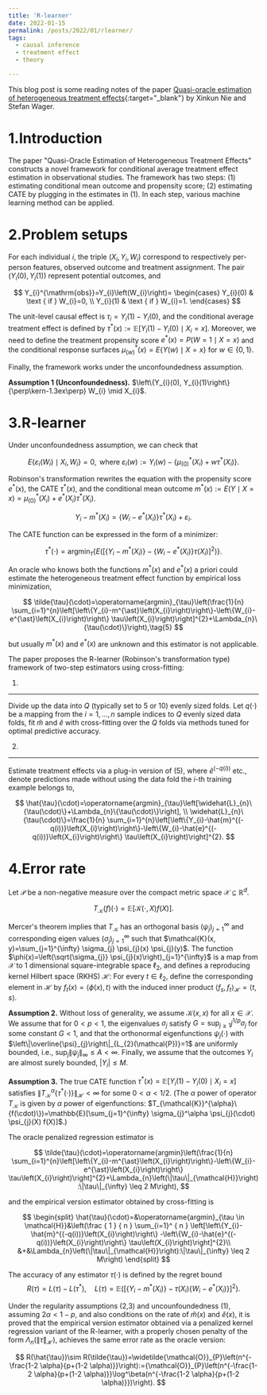 ```yaml
---
title: 'R-learner'
date: 2022-01-15
permalink: /posts/2022/01/rlearner/
tags:
  - causal inference
  - treatment effect
  - theory

---
```



This blog post is some reading notes of the paper [Quasi-oracle estimation of heterogeneous treatment effects](https://academic.oup.com/biomet/article-abstract/108/2/299/5911092){:target="_blank"} by Xinkun Nie and Stefan Wager.

1.Introduction
======
The paper "Quasi-Oracle Estimation of Heterogeneous Treatment Effects" constructs a novel framework for conditional average treatment effect estimation in observational studies. The framework has two steps: (1) estimating conditional mean outcome and propensity score; (2) estimating CATE by plugging in the estimates in (1). In each step, various machine learning method can be applied.

2.Problem setups
======
For each individual $i$, the triple $(X_i,Y_i,W_i)$ correspond to respectively per-person features, observed outcome and treatment assignment. The pair $(Y_i(0),Y_i(1))$ represent potential outcomes, and

$$
Y_{i}^{\mathrm{obs}}=Y_{i}\left(W_{i}\right)= \begin{cases}
Y_{i}(0) & \text { if } W_{i}=0, \\
Y_{i}(1) & \text { if } W_{i}=1.
\end{cases}
$$

The unit-level causal effect is $\tau_i=Y_i(1)-Y_i(0)$, and the conditional average treatment effect is defined by $\tau^\ast(x) := \mathbb{E}\left[Y_{i}(1)-Y_{i}(0) \mid X_{i}=x\right]$. Moreover, we need to define the treatment propensity score $e^{\ast}(x)=P(W=1 \mid X=x)$ and the conditional response surfaces $\mu_{(w)}^{\ast}(x)=E\{Y(w) \mid X=x\}$ for $w\in\{0,1\}$. 

Finally, the framework works under the unconfoundedness assumption.

**Assumption 1 (Unconfoundedness).** $\left\{Y_{i}(0), Y_{i}(1)\right\} {\perp\kern-1.3ex\perp} W_{i} \mid X_{i}$.


3.R-learner
======
Under unconfoundedness assumption, we can check that

$$
E\left\{\varepsilon_{i}\left(W_{i}\right) \mid X_{i}, W_{i}\right\}=0, \text{ where } \varepsilon_{i}(w):=Y_{i}(w)-\{\mu_{(0)}^{\ast}\left(X_{i}\right)+w \tau^{\ast}\left(X_{i}\right)\}.
$$

Robinson's transformation rewrites the equation with the propensity score $e^\ast(x)$, the CATE $\tau^\ast(x)$, and the conditional mean outcome $m^{\ast}(x):=E(Y \mid X=x)=\mu_{(0)}^{\ast}\left(X_{i}\right)+e^{\ast}\left(X_{i}\right) \tau^{\ast}\left(X_{i}\right)$.

$$
Y_{i}-m^{\ast}\left(X_{i}\right)=\left\{W_{i}-e^{\ast}\left(X_{i}\right)\right\} \tau^{\ast}\left(X_{i}\right)+\varepsilon_{i}.
$$

The CATE function can be expressed in the form of a minimizer:

$$
\tau^{\ast}(\cdot)=\operatorname{argmin}_{\tau}\left\{E\left(\left[\left\{Y_{i}-m^{\ast}\left(X_{i}\right)\right\}-\left\{W_{i}-e^{\ast}\left(X_{i}\right)\right\} \tau\left(X_{i}\right)\right]^{2}\right)\right\}.
$$

An oracle who knows both the functions $m^\ast(x)$ and $e^\ast(x)$ a priori could estimate the heterogeneous treatment effect function by empirical loss minimization,

$$
\tilde{\tau}(\cdot)=\operatorname{argmin}_{\tau}\left(\frac{1}{n} \sum_{i=1}^{n}\left[\left\{Y_{i}-m^{\ast}\left(X_{i}\right)\right\}-\left\{W_{i}-e^{\ast}\left(X_{i}\right)\right\} \tau\left(X_{i}\right)\right]^{2}+\Lambda_{n}\{\tau(\cdot)\}\right),\tag{5}
$$

but usually $m^\ast(x)$ and $e^\ast(x)$ are unknown and this estimator is not applicable.

The paper proposes the R-learner (Robinson's transformation type) framework of two-step estimators using cross-fitting:

1.
------

Divide up the data into $Q$ (typically set to 5 or 10) evenly sized folds. Let $q(\cdot)$ be a mapping from the $i = 1,\dots,n$ sample indices to $Q$ evenly sized data folds, fit $\hat{m}$ and $\hat{e}$ with cross-fitting over the $Q$ folds via methods tuned for optimal predictive accuracy.

2.
------

Estimate treatment effects via a plug-in version of $(5)$, where $\hat{e}^{(-q(i))}$ etc., denote predictions made without using the data fold the $i$-th training example belongs to,

$$
\hat{\tau}(\cdot)=\operatorname{argmin}_{\tau}\left[\widehat{L}_{n}\{\tau(\cdot)\}+\Lambda_{n}\{\tau(\cdot)\}\right], \\
\widehat{L}_{n}\{\tau(\cdot)\}=\frac{1}{n} \sum_{i=1}^{n}\left[\left\{Y_{i}-\hat{m}^{(-q(i))}\left(X_{i}\right)\right\}-\left\{W_{i}-\hat{e}^{(-q(i))}\left(X_{i}\right)\right\} \tau\left(X_{i}\right)\right]^{2}.
$$


4.Error rate
======
Let $\mathcal{P}$ be a non-negative measure over the compact metric space $\mathcal{X}\subseteq\mathbb{R}^d$. 

$$
T_{\mathcal{K}}(f)(\cdot)=\mathbb{E}\left[\mathcal{K}(\cdot, X) f(X)\right].
$$

Mercer's theorem implies that $T_{\mathcal{K}}$ has an orthogonal basis $\left(\psi_{j}\right)_{j=1}^{\infty}$ and corresponding eigen values $\left(\sigma_{j}\right)_{j=1}^{\infty}$ such that $\mathcal{K}(x, y)=\sum_{j=1}^{\infty} \sigma_{j} \psi_{j}(x) \psi_{j}(y)$. The function
$\phi(x)=\left(\sqrt{\sigma_{j}} \psi_{j}(x)\right)_{j=1}^{\infty}$ is a map from $\mathcal{X}$ to 1 dimensional square-integrable space $\ell_2$, and defines a reproducing kernel Hilbert space (RKHS) $\mathcal{H}$: For every $t\in\ell_2$, define the corresponding element in $\mathcal{H}$ by $f_t(x) = \langle\phi(x), t\rangle$ with the induced inner product $\left\langle f_{s}, f_{t}\right\rangle_{\mathcal{H}}=\langle t, s\rangle$.

**Assumption 2.**
Without loss of generality, we assume $\mathcal{K}(x,x)$ for all $x\in\mathcal{X}$. We assume that for $0 < p < 1$, the eigenvalues $\sigma_j$ satisfy $G=\sup _{j \geq 1} j^{1 / p} \sigma_{j}$ for some constant $G < 1$, and that the orthonormal eigenfunctions $\psi_{j}(\cdot)$ with $\left\|\overline{\psi}_{j}\right\|_{L_{2}(\mathcal{P})}=1$ are uniformly bounded, i.e., $\sup _{j}\left\|\psi_{j}\right\|_{\infty} \leq A<\infty$. Finally, we assume that the outcomes $Y_i$ are almost surely bounded, $\left|Y_{i}\right| \leq M$.

**Assumption 3.** 
The true CATE function $\tau^{*}(x)=\mathbb{E}\left[Y_{i}(1)-Y_{i}(0) \mid X_{i}=x\right]$ satisfies $\left\|T_{\mathcal{K}}^{\alpha}\left\{\tau^{*}(\cdot)\right\}\right\|_{\mathcal{H}}<\infty$ for some $0<\alpha<1/2$.
(The $\alpha$ power of operator $T_{\mathcal{K}}$ is given by $\alpha$ power of eigenfunctions:  $T_{\mathcal{K}}^{\alpha}\{f(\cdot)\})=\mathbb{E}[\sum_{j=1}^{\infty} \sigma_{j}^\alpha \psi_{j}(\cdot) \psi_{j}(X) f(X)]$.)

The oracle penalized regression estimator is

$$
\tilde{\tau}(\cdot)=\operatorname{argmin}\left(\frac{1}{n} \sum_{i=1}^{n}\left[\left\{Y_{i}-m^{\ast}\left(X_{i}\right)\right\}-\left\{W_{i}-e^{\ast}\left(X_{i}\right)\right\} \tau\left(X_{i}\right)\right]^{2}+\Lambda_{n}\left(\|\tau\|_{\mathcal{H}}\right):\|\tau\|_{\infty} \leq 2 M\right),
$$

and the empirical version estimator obtained by cross-fitting is

$$
\begin{split}
\hat{\tau}(\cdot)=&\operatorname{argmin}_{\tau \in \mathcal{H}}&\left(\frac { 1 } { n } \sum_{i=1}^ { n } \left[\left\{Y_{i}-\hat{m}^{(-q(i))}\left(X_{i}\right)\right\}
-\left\{W_{i}-\hat{e}^{(-q(i))}\left(X_{i}\right)\right\} \tau\left(X_{i}\right)\right]^{2}\\
&+&\Lambda_{n}\left(\|\tau\|_{\mathcal{H}}\right):\|\tau\|_{\infty} \leq 2 M\right)
\end{split}
$$

The accuracy of any estimator $\tau(\cdot)$ is defined by the regret bound
$$
R(\tau)=L(\tau)-L\left(\tau^{\ast}\right), \quad L(\tau)=\mathbb{E}\left(\left[\left\{Y_{i}-m^{\ast}\left(X_{i}\right)\right\}-\tau\left(X_{i}\right)\left\{W_{i}-e^{\ast}\left(X_{i}\right)\right\}\right]^{2}\right).
$$

Under the regularity assumptions (2,3) and uncounfoundedness (1), assuming $2\alpha<1-p$, and also conditions on the rate of $\hat{m}(x)$ and $\hat{e}(x)$, it is proved that the empirical version estimator obtained via a penalized kernel regression variant of the R-learner, with a properly chosen
penalty of the form $\Lambda_{n}\left(\|\hat{\tau}\|_{\mathcal{H}}\right)$, achieves the same error rate as the oracle version:

$$
R(\hat{\tau})\sim R(\tilde{\tau})=\widetilde{\mathcal{O}}_{P}\left(n^{-\frac{1-2 \alpha}{p+(1-2 \alpha)}}\right):={\mathcal{O}}_{P}\left(n^{-\frac{1-2 \alpha}{p+(1-2 \alpha)}}\log^\beta(n^{-\frac{1-2 \alpha}{p+(1-2 \alpha)}})\right).
$$



<!--References>
------

[https://www.cnblogs.com/gogoSandy/p/11711918.html](https://www.cnblogs.com/gogoSandy/p/11711918.html){:target="_blank"}
[https://zhuanlan.zhihu.com/p/115223013](https://zhuanlan.zhihu.com/p/115223013){:target="_blank"}

<!-- Aren't headings cool?
<!------>
